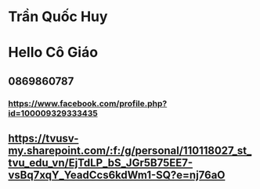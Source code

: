# Trần Quốc Huy
# Hello Cô Giáo
## 0869860787
### https://www.facebook.com/profile.php?id=100009329333435
## https://tvusv-my.sharepoint.com/:f:/g/personal/110118027_st_tvu_edu_vn/EjTdLP_bS_JGr5B75EE7-vsBq7xqY_YeadCcs6kdWm1-SQ?e=nj76aO
